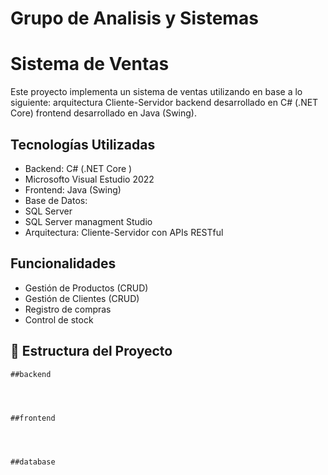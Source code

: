 # Grupo de Analisis y Sistemas

# Sistema de Ventas

Este proyecto implementa un sistema de ventas utilizando en base a lo siguiente:
arquitectura Cliente-Servidor 
backend desarrollado en C# (.NET Core) 
frontend desarrollado en Java (Swing).

## Tecnologías Utilizadas

- Backend: C# (.NET Core )
- 	Microsofto Visual Estudio 2022
- Frontend: Java (Swing)
- Base de Datos:
- 	SQL Server
- 	SQL Server managment Studio 
- Arquitectura: Cliente-Servidor con APIs RESTful

## Funcionalidades

- Gestión de Productos (CRUD)
- Gestión de Clientes (CRUD)
- Registro de compras
- Control de stock

## 📁 Estructura del Proyecto


	##backend
	
	
	
	
	##frontend
	


 
	##database


